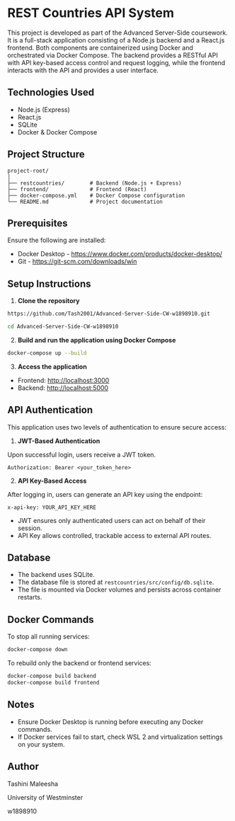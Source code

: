 # REST Countries API System

This project is developed as part of the Advanced Server-Side coursework. It is a full-stack application consisting of a Node.js backend and a React.js frontend. Both components are containerized using Docker and orchestrated via Docker Compose. The backend provides a RESTful API with API key-based access control and request logging, while the frontend interacts with the API and provides a user interface.

## Technologies Used

- Node.js (Express)
- React.js
- SQLite
- Docker & Docker Compose

## Project Structure

```
project-root/
│
├── restcountries/        # Backend (Node.js + Express)
├── frontend/             # Frontend (React)
├── docker-compose.yml    # Docker Compose configuration
└── README.md             # Project documentation

```

## Prerequisites

Ensure the following are installed:

- Docker Desktop - https://www.docker.com/products/docker-desktop/ 
- Git - https://git-scm.com/downloads/win

## Setup Instructions

1. **Clone the repository**

```bash
https://github.com/Tash2001/Advanced-Server-Side-CW-w1898910.git
```
```bash
cd Advanced-Server-Side-CW-w1898910
```

2. **Build and run the application using Docker Compose**

```bash
docker-compose up --build

```

3. **Access the application**
- Frontend: [http://localhost:3000](http://localhost:3000/)
- Backend: [http://localhost:5000](http://localhost:5000/)

## API Authentication

This application uses two levels of authentication to ensure secure access:

1. **JWT-Based Authentication**

Upon successful login, users receive a JWT token.
```
Authorization: Bearer <your_token_here>
```
2. **API Key-Based Access**
   
After logging in, users can generate an API key using the endpoint:

```
x-api-key: YOUR_API_KEY_HERE
```
- JWT ensures only authenticated users can act on behalf of their session.
- API Key allows controlled, trackable access to external API routes.


## Database

- The backend uses SQLite.
- The database file is stored at `restcountries/src/config/db.sqlite`.
- The file is mounted via Docker volumes and persists across container restarts.

## Docker Commands

To stop all running services:

```bash
docker-compose down

```

To rebuild only the backend or frontend services:

```bash
docker-compose build backend
docker-compose build frontend

```

## Notes

- Ensure Docker Desktop is running before executing any Docker commands.
- If Docker services fail to start, check WSL 2 and virtualization settings on your system.

## Author

Tashini Maleesha

University of Westminster

w1898910
